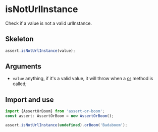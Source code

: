 # isNotUrlInstance

Check if a value is not a valid urlInstance.

## Skeleton

```ts
assert.isNotUrlInstance(value);
```

## Arguments

- `value` anything, if it's a valid value, it will throw when a [or](../or.md) method is called;

## Import and use

```ts
import {AssertOrBoom} from 'assert-or-boom';
const assert: AssertOrBoom = new AssertOrBoom();

assert.isNotUrlInstance(undefined).orBoom('Badaboom');
```
